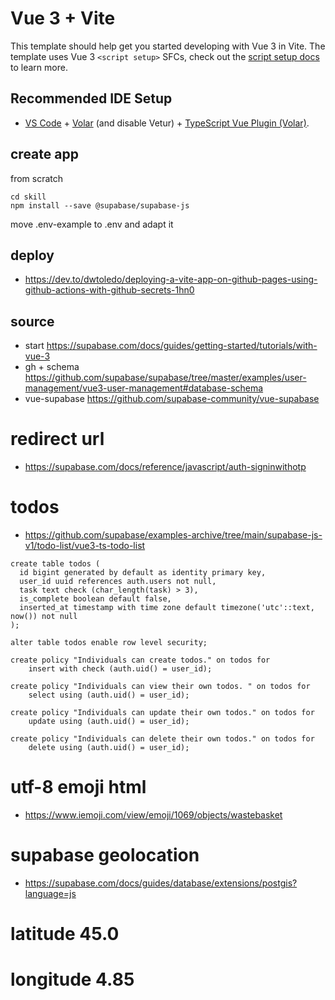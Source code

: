 # Vue 3 + Vite

This template should help get you started developing with Vue 3 in Vite. The template uses Vue 3 `<script setup>` SFCs, check out the [script setup docs](https://v3.vuejs.org/api/sfc-script-setup.html#sfc-script-setup) to learn more.

## Recommended IDE Setup

- [VS Code](https://code.visualstudio.com/) + [Volar](https://marketplace.visualstudio.com/items?itemName=Vue.volar) (and disable Vetur) + [TypeScript Vue Plugin (Volar)](https://marketplace.visualstudio.com/items?itemName=Vue.vscode-typescript-vue-plugin).


## create app 
from scratch
```npm create vite@latest skill -- --template vue
cd skill
npm install --save @supabase/supabase-js

```

move .env-example to .env and adapt it




## deploy
- https://dev.to/dwtoledo/deploying-a-vite-app-on-github-pages-using-github-actions-with-github-secrets-1hn0

## source
- start https://supabase.com/docs/guides/getting-started/tutorials/with-vue-3
- gh + schema https://github.com/supabase/supabase/tree/master/examples/user-management/vue3-user-management#database-schema
- vue-supabase https://github.com/supabase-community/vue-supabase 

# redirect url 
- https://supabase.com/docs/reference/javascript/auth-signinwithotp


# todos
- https://github.com/supabase/examples-archive/tree/main/supabase-js-v1/todo-list/vue3-ts-todo-list
```
create table todos (
  id bigint generated by default as identity primary key,
  user_id uuid references auth.users not null,
  task text check (char_length(task) > 3),
  is_complete boolean default false,
  inserted_at timestamp with time zone default timezone('utc'::text, now()) not null
);

alter table todos enable row level security;

create policy "Individuals can create todos." on todos for
    insert with check (auth.uid() = user_id);

create policy "Individuals can view their own todos. " on todos for
    select using (auth.uid() = user_id);

create policy "Individuals can update their own todos." on todos for
    update using (auth.uid() = user_id);

create policy "Individuals can delete their own todos." on todos for
    delete using (auth.uid() = user_id);
```

# utf-8 emoji html
- https://www.iemoji.com/view/emoji/1069/objects/wastebasket

# supabase geolocation
- https://supabase.com/docs/guides/database/extensions/postgis?language=js

# latitude 45.0
# longitude 4.85
